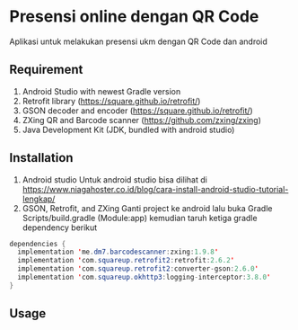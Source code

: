 # Presensi online dengan QR Code
Aplikasi untuk melakukan presensi ukm dengan QR Code dan android

## Requirement

1. Android Studio with newest Gradle version 
2. Retrofit library (https://square.github.io/retrofit/)
3. GSON decoder and encoder (https://square.github.io/retrofit/)
4. ZXing QR and Barcode scanner (https://github.com/zxing/zxing)
5. Java Development Kit (JDK, bundled with android studio)

## Installation
1) Android studio
Untuk android studio bisa dilihat di https://www.niagahoster.co.id/blog/cara-install-android-studio-tutorial-lengkap/
2) GSON, Retrofit, and ZXing
Ganti project ke android lalu buka Gradle Scripts/build.gradle (Module:app) kemudian taruh ketiga gradle dependency berikut
```java
dependencies {  
  implementation 'me.dm7.barcodescanner:zxing:1.9.8'  
  implementation 'com.squareup.retrofit2:retrofit:2.6.2'  
  implementation 'com.squareup.retrofit2:converter-gson:2.6.0'  
  implementation 'com.squareup.okhttp3:logging-interceptor:3.8.0'  
}
```

## Usage
